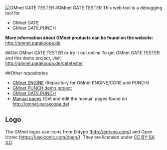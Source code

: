 ![GMnet GATE.TESTER](http://parakoopa.de/GMnet/gatetester.png)
#GMnet GATE.TESTER
This web tool is a debugging tool for

* GMnet GATE
* GMnet GATE.PUNCH


**More information about GMnet products can be found on the website:**  
http://gmnet.parakoopa.de

##Get GMnet GATE.TESTER or try it out online
To get GMnet GATE.TESTER and this demo project, visit  
http://gmnet.parakoopa.de/gatetester

##Other repositories

* [GMnet ENGINE](https://github.com/Parakoopa/GMnet-ENGINE) (Repository for GMnet ENGINE/CORE and PUNCH)
* [GMnet PUNCH demo project](https://github.com/Parakoopa/GMnet-PUNCH-Demo)
* [GMnet GATE.PUNCH](https://github.com/Parakoopa/GMnet-GATE-PUNCH)
* [Manual pages](https://github.com/Parakoopa/GMnet-manual) (Get and edit the manual pages found on http://gmnet.parakoopa.de)

## Logo
The GMnet logos use icons from Entypo (http://entypo.com/) and Open Iconic (https://useiconic.com/open/). They are licensed under [CC BY-SA 4.0](https://creativecommons.org/licenses/by-sa/4.0/).
